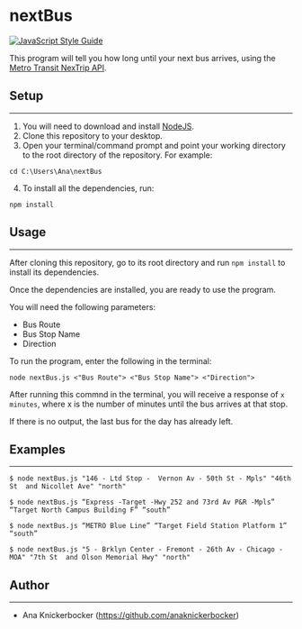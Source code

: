 # nextBus
[![JavaScript Style Guide](https://img.shields.io/badge/code_style-standard-brightgreen.svg)](https://standardjs.com)

This program will tell you how long until your next bus arrives, using the [Metro Transit NexTrip API](http://svc.metrotransit.org/).

## Setup
-----
1. You will need to download and install [NodeJS](https://nodejs.org/en/download/).
2. Clone this repository to your desktop.
3. Open your terminal/command prompt and point your working directory to the root directory of the repository. For example:

```
cd C:\Users\Ana\nextBus
```
4. To install all the dependencies, run:
```
npm install
```

## Usage
-----
After cloning this repository, go to its root directory and run `npm install` to install its dependencies.

Once the dependencies are installed, you are ready to use the program.

You will need the following parameters:
- Bus Route
- Bus Stop Name
- Direction

To run the program, enter the following in the terminal:
```
node nextBus.js <"Bus Route"> <"Bus Stop Name"> <"Direction">
```

After running this commnd in the terminal, you will receive a response of `x minutes`, where x is the number of minutes until the bus arrives at that stop.

If there is no output, the last bus for the day has already left.

## Examples
-----
```
$ node nextBus.js "146 - Ltd Stop -  Vernon Av - 50th St - Mpls" "46th St  and Nicollet Ave" "north"
```

```
$ node nextBus.js “Express -Target -Hwy 252 and 73rd Av P&R -Mpls” “Target North Campus Building F” “south”
```

```
$ node nextBus.js “METRO Blue Line” “Target Field Station Platform 1” “south”
```

```
$ node nextBus.js "5 - Brklyn Center - Fremont - 26th Av - Chicago - MOA" "7th St  and Olson Memorial Hwy" "north"
```
## Author
-----
- Ana Knickerbocker (https://github.com/anaknickerbocker)